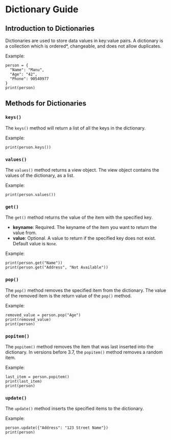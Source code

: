 # Dictionary Guide

## Introduction to Dictionaries

Dictionaries are used to store data values in key:value pairs. A dictionary is a collection which is ordered*, changeable, and does not allow duplicates.

Example:

    person = {
      "Name": "Manu",
      "Age": "42",
      "Phone": 90540977
    }
    print(person)

## Methods for Dictionaries

### `keys()`
The `keys()` method will return a list of all the keys in the dictionary.

Example:

    print(person.keys())

### `values()`
The `values()` method returns a view object. The view object contains the values of the dictionary, as a list.

Example:

    print(person.values())

### `get()`
The `get()` method returns the value of the item with the specified key.

- **keyname**: Required. The keyname of the item you want to return the value from.
- **value**: Optional. A value to return if the specified key does not exist. Default value is `None`.

Example:

    print(person.get("Name"))
    print(person.get("Address", "Not Available"))

### `pop()`
The `pop()` method removes the specified item from the dictionary. The value of the removed item is the return value of the `pop()` method.

Example:

    removed_value = person.pop("Age")
    print(removed_value)
    print(person)

### `popitem()`
The `popitem()` method removes the item that was last inserted into the dictionary. In versions before 3.7, the `popitem()` method removes a random item.

Example:

    last_item = person.popitem()
    print(last_item)
    print(person)

### `update()`
The `update()` method inserts the specified items to the dictionary.

Example:

    person.update({"Address": "123 Street Name"})
    print(person)
